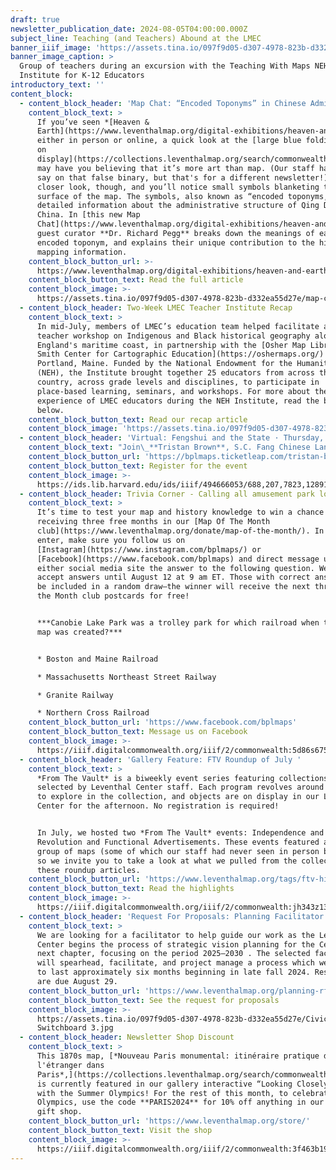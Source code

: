 ```yaml
---
draft: true
newsletter_publication_date: 2024-08-05T04:00:00.000Z
subject_line: Teaching (and Teachers) Abound at the LMEC
banner_iiif_image: 'https://assets.tina.io/097f9d05-d307-4978-823b-d332ea55d27e/NEH 1.jpg'
banner_image_caption: >
  Group of teachers during an excursion with the Teaching With Maps NEH Summer
  Institute for K-12 Educators
introductory_text: ''
content_block:
  - content_block_header: 'Map Chat: “Encoded Toponyms” in Chinese Administrative Maps'
    content_block_text: >
      If you’ve seen *[Heaven &
      Earth](https://www.leventhalmap.org/digital-exhibitions/heaven-and-earth/)*,
      either in person or online, a quick look at the [large blue folding screen
      on
      display](https://collections.leventhalmap.org/search/commonwealth:wh24b054q)
      may have you believing that it’s more art than map. (Our staff has lots to
      say on that false binary, but that's for a different newsletter!) Take a
      closer look, though, and you’ll notice small symbols blanketing the
      surface of the map. The symbols, also known as “encoded toponyms,” provide
      detailed information about the administrative structure of Qing Dynasty
      China. In [this new Map
      Chat](https://www.leventhalmap.org/digital-exhibitions/heaven-and-earth/encoded-toponyms/),
      guest curator **Dr. Richard Pegg** breaks down the meanings of each
      encoded toponym, and explains their unique contribution to the history of
      mapping information.
    content_block_button_url: >-
      https://www.leventhalmap.org/digital-exhibitions/heaven-and-earth/encoded-toponyms/
    content_block_button_text: Read the full article
    content_block_image: >-
      https://assets.tina.io/097f9d05-d307-4978-823b-d332ea55d27e/map-chat-zoom-4.jpg.png
  - content_block_header: Two-Week LMEC Teacher Institute Recap
    content_block_text: >
      In mid-July, members of LMEC’s education team helped facilitate a two-week
      teacher workshop on Indigenous and Black historical geography along New
      England's maritime coast, in partnership with the [Osher Map Library and
      Smith Center for Cartographic Education](https://oshermaps.org/) in
      Portland, Maine. Funded by the National Endowment for the Humanities
      (NEH), the Institute brought together 25 educators from across the
      country, across grade levels and disciplines, to participate in
      place-based learning, seminars, and workshops. For more about the
      experience of LMEC educators during the NEH Institute, read the blog post
      below.
    content_block_button_text: Read our recap article
    content_block_image: 'https://assets.tina.io/097f9d05-d307-4978-823b-d332ea55d27e/NEH 2.jpg'
  - content_block_header: 'Virtual: Fengshui and the State · Thursday, September 5, 1:00 pm ET'
    content_block_text: "Join\_**Tristan Brown**, S.C. Fang Chinese Language and Culture Career Development Professor at MIT, to discuss his work on\_*fengshui*\_in Chinese politics and culture. Brown tells the story of the important roles—especially legal ones—played by *fengshui* in Chinese society during China’s last imperial dynasty, the Manchu Qing (1644–1912). This is the last program of our summer exhibition\_*[Heaven & Earth: The Blue Maps of China](https://www.leventhalmap.org/digital-exhibitions/heaven-and-earth/)*, so be sure to check it out.\n"
    content_block_button_url: 'https://bplmaps.ticketleap.com/tristan-brown/'
    content_block_button_text: Register for the event
    content_block_image: >-
      https://ids.lib.harvard.edu/ids/iiif/494666053/688,207,7823,12891/,1800/0/default.jpg
  - content_block_header: Trivia Corner - Calling all amusement park lovers!
    content_block_text: >
      It’s time to test your map and history knowledge to win a chance of
      receiving three free months in our [Map Of The Month
      club](https://www.leventhalmap.org/donate/map-of-the-month/). In order to
      enter, make sure you follow us on
      [Instagram](https://www.instagram.com/bplmaps/) or
      [Facebook](https://www.facebook.com/bplmaps) and direct message us on
      either social media site the answer to the following question. We’ll
      accept answers until August 12 at 9 am ET. Those with correct answers will
      be included in a random draw—the winner will receive the next three Map of
      the Month club postcards for free!


      ***Canobie Lake Park was a trolley park for which railroad when this 1912
      map was created?***


      * Boston and Maine Railroad

      * Massachusetts Northeast Street Railway

      * Granite Railway

      * Northern Cross Railroad
    content_block_button_url: 'https://www.facebook.com/bplmaps'
    content_block_button_text: Message us on Facebook
    content_block_image: >-
      https://iiif.digitalcommonwealth.org/iiif/2/commonwealth:5d86s675x/full/,1800/0/default.jpg
  - content_block_header: 'Gallery Feature: FTV Roundup of July '
    content_block_text: >
      *From The Vault* is a biweekly event series featuring collections objects
      selected by Leventhal Center staff. Each program revolves around a theme
      to explore in the collection, and objects are on display in our Learning
      Center for the afternoon. No registration is required!


      In July, we hosted two *From The Vault* events: Independence and
      Revolution and Functional Advertisements. These events featured a diverse
      group of maps (some of which our staff had never seen in person before!),
      so we invite you to take a look at what we pulled from the collections in
      these roundup articles.
    content_block_button_url: 'https://www.leventhalmap.org/tags/ftv-highlights/'
    content_block_button_text: Read the highlights
    content_block_image: >-
      https://iiif.digitalcommonwealth.org/iiif/2/commonwealth:jh343z13t/full/1200,/0/default.jpg
  - content_block_header: 'Request For Proposals: Planning Facilitator'
    content_block_text: >
      We are looking for a facilitator to help guide our work as the Leventhal
      Center begins the process of strategic vision planning for the Center's
      next chapter, focusing on the period 2025–2030 . The selected facilitator
      will spearhead, facilitate, and project manage a process which we expect
      to last approximately six months beginning in late fall 2024. Responses
      are due August 29.
    content_block_button_url: 'https://www.leventhalmap.org/planning-rfp/'
    content_block_button_text: See the request for proposals
    content_block_image: >-
      https://assets.tina.io/097f9d05-d307-4978-823b-d332ea55d27e/Civic
      Switchboard 3.jpg
  - content_block_header: Newsletter Shop Discount
    content_block_text: >
      This 1870s map, [*Nouveau Paris monumental: itinéraire pratique de
      l'étranger dans
      Paris*,](https://collections.leventhalmap.org/search/commonwealth:3f463b188)
      is currently featured in our gallery interactive “Looking Closely” to pair
      with the Summer Olympics! For the rest of this month, to celebrate the
      Olympics, use the code **PARIS2024** for 10% off anything in our online
      gift shop.
    content_block_button_url: 'https://www.leventhalmap.org/store/'
    content_block_button_text: Visit the shop
    content_block_image: >-
      https://iiif.digitalcommonwealth.org/iiif/2/commonwealth:3f463b19j/full/,1200/0/default.jpg
---
```



